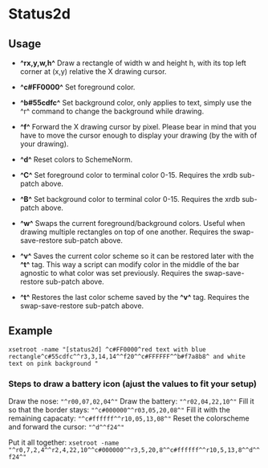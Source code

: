 # Status2d
## Usage

-   **^rx,y,w,h^** Draw a rectangle of width w and height h, with its top left corner at (x,y) relative the X drawing cursor.

-   **^c#FF0000^** Set foreground color.

-   **^b#55cdfc^** Set background color, only applies to text, simply use the ^r^ command to change the background while drawing.

-   **^f<px>^** Forward the X drawing cursor by <px> pixel. Please bear in mind that you have to move the cursor enough to display your drawing (by the with of your drawing).

-   **^d^** Reset colors to SchemeNorm.

-   **^C<num>^** Set foreground color to terminal color 0-15. Requires the xrdb sub-patch above.

-   **^B<num>^** Set background color to terminal color 0-15. Requires the xrdb sub-patch above.

-   **^w^** Swaps the current foreground/background colors. Useful when drawing multiple rectangles on top of one another. Requires the swap-save-restore sub-patch above.

-   **^v^** Saves the current color scheme so it can be restored later with the **^t^** tag. This way a script can modify color in the middle of the bar agnostic to what color was set previously. Requires the swap-save-restore sub-patch above.

-   **^t^** Restores the last color scheme saved by the **^v^** tag. Requires the swap-save-restore sub-patch above.

## Example

`xsetroot -name "[status2d] ^c#FF0000^red text with blue rectangle^c#55cdfc^^r3,3,14,14^^f20^^c#FFFFFF^^b#f7a8b8^ and white text on pink background "`

### Steps to draw a battery icon (ajust the values to fit your setup)

Draw the nose: `"^r00,07,02,04^"` Draw the battery: `"^r02,04,22,10^"` Fill it so that the border stays: `"^c#000000^^r03,05,20,08^"` Fill it with the remaining capacaty: `"^c#ffffff^^r10,05,13,08^"` Reset the colorscheme and forward the cursor: `"^d^^f24^"`

Put it all together: `xsetroot -name "^r0,7,2,4^^r2,4,22,10^^c#000000^^r3,5,20,8^^c#ffffff^^r10,5,13,8^^d^^f24^"`
